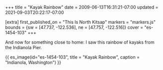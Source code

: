+++
title = "Kayak Rainbow"
date = 2009-06-13T16:31:21-07:00
updated = 2021-09-03T20:22:17-07:00

[extra]
first_published_on = "This Is North Kitsap"
markers = "markers.js"
bounds = {sw = [47.737, -122.536], ne = [47.757, -122.516]}
cover = "es-1454-103"
+++

And now for something close to home: I saw this rainbow of kayaks from the Indianola Pier.

<!-- more -->

{{ es_image(id="es-1454-103", title = "Kayak Rainbow", caption = "Indianola, Washington") }}
